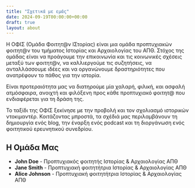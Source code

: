 ```yaml
---
title: "Σχετικά με εμάς"
date: 2024-09-19T00:00:00+00:00
draft: true
layout: about
---
```


Η ΟΦΙΣ (Ομάδα Φοιτητ@ν ΙΣτορίας) είναι μια ομάδα προπτυχιακών φοιτητ@ν του τμήματος Ιστορίας και Αρχαιολογίας του ΑΠΘ. Στόχος της ομάδας είναι να προάγουμε την επικοινωνία και τις κοινωνικές σχέσεις μεταξύ των φοιτητ@ν, να καλλιεργούμε τις συζητήσεις, να ανταλλάσσουμε ιδέες και να οργανώνουμε δραστηριότητες που ανατρέφουν το πάθος για την ιστορία.

Είναι προτεραιότητα μας να διατηρούμε μία χαλαρή, φιλική, και ασφαλή ατμόσφαιρα, ανοιχτή και φιλόξενη προς κάθε προπτυχιακό φοιτητ@ που ενδιαφέρεται για τη δράση της.

Το ταξίδι της ΟΦΙΣ ξεκίνησε με την προβολή και τον σχολιασμό ιστορικών ντοκιμαντέρ. Κοιτάζοντας μπροστά, τα σχέδιά μας περιλαμβάνουν τη δημιουργία ενός blog, την έναρξη ενός podcast και τη διοργάνωση ενός φοιτητικού ερευνητικού συνεδρίου.

## Η Ομάδα Μας

- **John Doe** - Προπτυχιακός φοιτητής Ιστορίας & Αρχαιολογίας ΑΠΘ
- **Jane Smith** - Προπτυχιακή φοιτητήτρια Ιστορίας & Αρχαιολογίας ΑΠΘ
- **Alice Johnson** - Προπτυχιακή φοιτητήτρια Ιστορίας & Αρχαιολογίας ΑΠΘ
